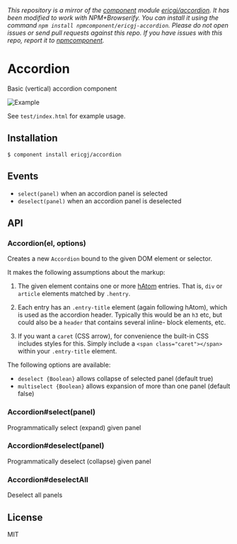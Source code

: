 *This repository is a mirror of the [component](http://component.io) module [ericgj/accordion](http://github.com/ericgj/accordion). It has been modified to work with NPM+Browserify. You can install it using the command `npm install npmcomponent/ericgj-accordion`. Please do not open issues or send pull requests against this repo. If you have issues with this repo, report it to [npmcomponent](https://github.com/airportyh/npmcomponent).*

# Accordion

  Basic (vertical) accordion component

  <img alt="Example" src="http://i.imgur.com/KF8uNcR.png" />

  See `test/index.html` for example usage.
  
## Installation

    $ component install ericgj/accordion

## Events

  - `select(panel)`    when an accordion panel is selected
  - `deselect(panel)`  when an accordion panel is deselected

## API
  
### Accordion(el, options)

  Creates a new `Accordion` bound to the given DOM element or selector.

  It makes the following assumptions about the markup:
  
  1. The given element contains one or more [hAtom][hatom] entries. That is,
  `div` or `article` elements matched by `.hentry`.

  2. Each entry has an `.entry-title` element (again following hAtom),
  which is used as the accordion header. Typically this would be an
  `h3` etc, but could also be a `header` that contains several inline-
  block elements, etc.

  3. If you want a `caret` (CSS arrow), for convenience the built-in CSS
  includes styles for this. Simply include a `<span class="caret"></span>`
  within your `.entry-title` element.

  The following options are available:

  - `deselect {Boolean}`    allows collapse of selected panel (default true)
  - `multiselect {Boolean}` allows expansion of more than one panel (default false)

### Accordion#select(panel)

  Programmatically select (expand) given panel

### Accordion#deselect(panel)

  Programmatically deselect (collapse) given panel

### Accordion#deselectAll

  Deselect all panels
  

## License

  MIT


[hatom]: http://microformats.org/wiki/hatom  "hAtom Microformat Spec"

